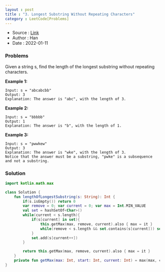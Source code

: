 ```yaml
---
layout : post 
title : "3. Longest Substring Without Repeating Characters"
category : LeetCode[Problems]
---
```


* Source : [Link](https://leetcode.com/problems/longest-substring-without-repeating-characters/)
* Author : Han
* Date   : 2022-01-11

### Problems
Given a string s, find the length of the longest substring without repeating characters.

**Example 1:**

```
Input: s = "abcabcbb"
Output: 3
Explanation: The answer is "abc", with the length of 3.
```

**Example 2:**

```
Input: s = "bbbbb"
Output: 1
Explanation: The answer is "b", with the length of 1.
```

**Example 3:**

```
Input: s = "pwwkew"
Output: 3
Explanation: The answer is "wke", with the length of 3.
Notice that the answer must be a substring, "pwke" is a subsequence and not a substring.
```

### Solution

```kotlin
import kotlin.math.max

class Solution {
    fun lengthOfLongestSubstring(s: String): Int {
        if(s.isEmpty()) return 0
        var remove = 0; var current = 0; var max = Int.MIN_VALUE
        val set = hashSetOf<Char>()
        while(current < s.length){
            if(s[current] in set){
                this.getMax(max, remove, current).also { max = it }
                while(remove < s.length && set.contains(s[current])) set.remove(s[remove++])
            }
            set.add(s[current++])
        }

        return this.getMax(max, remove, current).also { max = it }
    }
    private fun getMax(max: Int, start: Int, current: Int) = max(max, current - start)
}
```